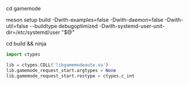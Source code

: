 cd gamemode

meson setup build -Dwith-examples=false -Dwith-daemon=false -Dwith-util=false --buildtype debugoptimized -Dwith-systemd-user-unit-dir=/etc/systemd/user "$@"

cd build && ninja


```python
import ctypes

lib = ctypes.CDLL('libgamemodeauto.so')
lib.gamemode_request_start.argtypes = None
lib.gamemode_request_start.restype = ctypes.c_int

```
